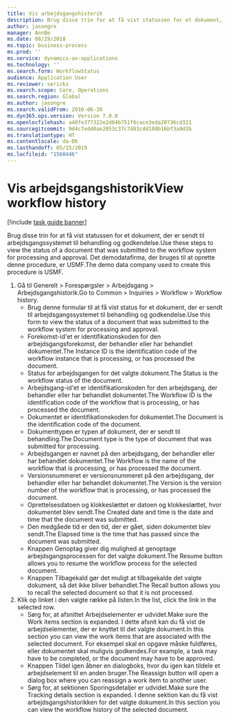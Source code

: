 ```yaml
---
title: Vis arbejdsgangshistorik
description: Brug disse trin for at få vist statussen for et dokument, der er sendt til arbejdsgangssystemet til behandling og godkendelse.
author: jasongre
manager: AnnBe
ms.date: 08/29/2018
ms.topic: business-process
ms.prod: ''
ms.service: dynamics-ax-applications
ms.technology: ''
ms.search.form: WorkflowStatus
audience: Application User
ms.reviewer: sericks
ms.search.scope: Core, Operations
ms.search.region: Global
ms.author: jasongre
ms.search.validFrom: 2016-06-30
ms.dyn365.ops.version: Version 7.0.0
ms.openlocfilehash: a40fe377322e2d64b751f6cace3eda20736cd321
ms.sourcegitcommit: 9d4c7edd0ae2053c37c7d81cdd180b16bf3a9d3b
ms.translationtype: HT
ms.contentlocale: da-DK
ms.lasthandoff: 05/15/2019
ms.locfileid: "1560446"
---
```

# <a name="view-workflow-history"></a><span data-ttu-id="97e6f-103">Vis arbejdsgangshistorik</span><span class="sxs-lookup"><span data-stu-id="97e6f-103">View workflow history</span></span>

[!include [task guide banner](../../includes/task-guide-banner.md)]

<span data-ttu-id="97e6f-104">Brug disse trin for at få vist statussen for et dokument, der er sendt til arbejdsgangssystemet til behandling og godkendelse.</span><span class="sxs-lookup"><span data-stu-id="97e6f-104">Use these steps to view the status of a document that was submitted to the workflow system for processing and approval.</span></span> <span data-ttu-id="97e6f-105">Det demodatafirma, der bruges til at oprette denne procedure, er USMF.</span><span class="sxs-lookup"><span data-stu-id="97e6f-105">The demo data company used to create this procedure is USMF.</span></span>

1. <span data-ttu-id="97e6f-106">Gå til Generelt > Forespørgsler > Arbejdsgang > Arbejdsgangshistorik.</span><span class="sxs-lookup"><span data-stu-id="97e6f-106">Go to Common > Inquiries > Workflow > Workflow history.</span></span>
    * <span data-ttu-id="97e6f-107">Brug denne formular til at få vist status for et dokument, der er sendt til arbejdsgangssystemet til behandling og godkendelse.</span><span class="sxs-lookup"><span data-stu-id="97e6f-107">Use this form to view the status of a document that was submitted to the workflow system for processing and approval.</span></span>  
    * <span data-ttu-id="97e6f-108">Forekomst-id'et er identifikationskoden for den arbejdsgangsforekomst, der behandler eller har behandlet dokumentet.</span><span class="sxs-lookup"><span data-stu-id="97e6f-108">The Instance ID is      the identification code of the workflow instance that is processing, or has processed the document.</span></span>  
    * <span data-ttu-id="97e6f-109">Status for arbejdsgangen for det valgte dokument.</span><span class="sxs-lookup"><span data-stu-id="97e6f-109">The Status is the workflow status of the document.</span></span>  
    * <span data-ttu-id="97e6f-110">Arbejdsgang-id'et er identifikationskoden for den arbejdsgang, der behandler eller har behandlet dokumentet.</span><span class="sxs-lookup"><span data-stu-id="97e6f-110">The Workflow ID is the identification code of the workflow that is processing, or has processed the document.</span></span>  
    * <span data-ttu-id="97e6f-111">Dokumentet er identifikationskoden for dokumentet.</span><span class="sxs-lookup"><span data-stu-id="97e6f-111">The Document is the identification code of the document.</span></span>  
    * <span data-ttu-id="97e6f-112">Dokumenttypen er typen af dokument, der er sendt til behandling.</span><span class="sxs-lookup"><span data-stu-id="97e6f-112">The Document type is the type of document that was submitted for processing.</span></span>  
    * <span data-ttu-id="97e6f-113">Arbejdsgangen er navnet på den arbejdsgang, der behandler eller har behandlet dokumentet.</span><span class="sxs-lookup"><span data-stu-id="97e6f-113">The Workflow is the name of the workflow that is processing, or has processed the document.</span></span>  
    * <span data-ttu-id="97e6f-114">Versionsnummeret er versionsnummeret på den arbejdsgang, der behandler eller har behandlet dokumentet.</span><span class="sxs-lookup"><span data-stu-id="97e6f-114">The Version is the version number of the workflow that is processing, or has processed the document.</span></span>  
    * <span data-ttu-id="97e6f-115">Oprettelsesdatoen og klokkeslættet er datoen og klokkeslættet, hvor dokumentet blev sendt.</span><span class="sxs-lookup"><span data-stu-id="97e6f-115">The Created date and time is the date and time that the document was submitted.</span></span>  
    * <span data-ttu-id="97e6f-116">Den medgåede tid er den tid, der er gået, siden dokumentet blev sendt.</span><span class="sxs-lookup"><span data-stu-id="97e6f-116">The Elapsed time is the time that has passed since the document was submitted.</span></span>  
    * <span data-ttu-id="97e6f-117">Knappen Genoptag giver dig mulighed at genoptage arbejdsgangsprocessen for det valgte dokument.</span><span class="sxs-lookup"><span data-stu-id="97e6f-117">The Resume button allows you to resume the workflow process for the selected document.</span></span>  
    * <span data-ttu-id="97e6f-118">Knappen Tilbagekald gør det muligt at tilbagekalde det valgte dokument, så det ikke bliver behandlet.</span><span class="sxs-lookup"><span data-stu-id="97e6f-118">The Recall button allows you to recall the selected document so that it is not processed.</span></span>   
2. <span data-ttu-id="97e6f-119">Klik op linket i den valgte række på listen.</span><span class="sxs-lookup"><span data-stu-id="97e6f-119">In the list, click the link in the selected row.</span></span>
    * <span data-ttu-id="97e6f-120">Sørg for, at afsnittet Arbejdselementer er udvidet.</span><span class="sxs-lookup"><span data-stu-id="97e6f-120">Make sure the Work items section is expanded.</span></span>    <span data-ttu-id="97e6f-121">I dette afsnit kan du få vist de arbejdselementer, der er knyttet til det valgte dokument.</span><span class="sxs-lookup"><span data-stu-id="97e6f-121">In this section you can view the work items that are associated with the selected document.</span></span> <span data-ttu-id="97e6f-122">For eksempel skal en opgave måske fuldføres, eller dokumentet skal muligvis godkendes.</span><span class="sxs-lookup"><span data-stu-id="97e6f-122">For example, a task may have to be completed, or the document may have to be approved.</span></span>  
    * <span data-ttu-id="97e6f-123">Knappen Tildel igen åbner en dialogboks, hvor du igen kan tildele et arbejdselement til en anden bruger.</span><span class="sxs-lookup"><span data-stu-id="97e6f-123">The Reassign button will open a dialog box where you can reassign a work item to another user.</span></span>  
    * <span data-ttu-id="97e6f-124">Sørg for, at sektionen Sporingsdetaljer er udvidet.</span><span class="sxs-lookup"><span data-stu-id="97e6f-124">Make sure the Tracking details section is expanded.</span></span>    <span data-ttu-id="97e6f-125">I denne sektion kan du få vist arbejdsgangshistorikken for det valgte dokument.</span><span class="sxs-lookup"><span data-stu-id="97e6f-125">In this section you can view the workflow history of the selected document.</span></span>  

